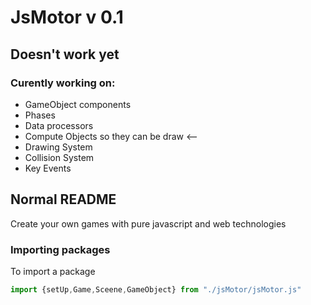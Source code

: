 # JsMotor v 0.1
## Doesn't work yet
### Curently working on:
- GameObject components 
- Phases
- Data processors
- Compute Objects so they can be draw <--
- Drawing System
- Collision System
- Key Events

## Normal README
Create your own games with pure javascript and web technologies
### Importing packages
To import a package
```js
import {setUp,Game,Sceene,GameObject} from "./jsMotor/jsMotor.js"
```
